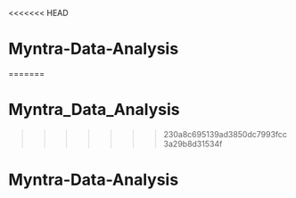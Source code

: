 <<<<<<< HEAD
# Myntra-Data-Analysis
=======
# Myntra_Data_Analysis
>>>>>>> 230a8c695139ad3850dc7993fcc3a29b8d31534f
# Myntra-Data-Analysis
